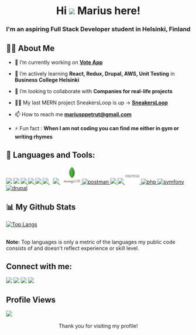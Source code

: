 

<h1 align="center">Hi <img src="https://raw.githubusercontent.com/MartinHeinz/MartinHeinz/master/wave.gif" width="30px"> Marius here!</h1>
<h3 align="center">I'm an aspiring Full Stack Developer student in Helsinki, Finland </h3>


## 🙋‍♂️ About Me

- 🔭 I’m currently working on **[Vote App](https://github.com/izaacyo/VOTE_APP)**

- 🌱 I’m actively learning **React, Redux, Drupal, AWS, Unit Testing** in **Business College Helsinki**

- 👯 I’m looking to collaborate with **Companies for real-life projects**

- 👨‍💻 My last MERN project SneakersLoop is up -> **[SneakersLoop](https://github.com/izaacyo?tab=repositories)**

- 📫 How to reach me **mariusppetrut@gmail.com**

- ⚡ Fun fact : **When I am not coding you can find me either in gym or writing rhymes**

## 🚀 Languages and Tools:

<p align="left"> 
    <a href="https://reactjs.org/" target="_blank"> <img src="https://img.icons8.com/color/48/000000/react-native.png"/></a>
    <a href="https://developer.mozilla.org/en-US/docs/Web/JavaScript" target="_blank"> <img src="https://img.icons8.com/color/48/000000/javascript.png"/></a> 
    <a href="https://www.w3.org/html/" target="_blank"> <img src="https://img.icons8.com/color/48/000000/html-5.png"/> </a> 
    <a href="https://www.w3schools.com/css/" target="_blank"> <img src="https://img.icons8.com/color/48/000000/css3.png"/> </a> 
    <a href="https://getbootstrap.com" target="_blank"> <img src="https://img.icons8.com/color/48/000000/bootstrap.png"/> </a> 
    <a style="padding-right:8px;" href="https://nodejs.org" target="_blank"> <img src="https://img.icons8.com/color/48/000000/nodejs.png"/> </a> 
    <a style="padding-right:8px;" href="https://www.mysql.com/" target="_blank"> <img src="https://img.icons8.com/fluent/50/000000/mysql-logo.png"/> </a>
    <a href="https://www.mongodb.com/" target="_blank"> <img src="https://raw.githubusercontent.com/devicons/devicon/master/icons/mongodb/mongodb-original-wordmark.svg" alt="mongodb" width="48" height="48"/> </a> 
    <a href="https://postman.com" target="_blank"> <img src="https://www.vectorlogo.zone/logos/getpostman/getpostman-icon.svg" alt="postman" width="45" height="45"/> </a>   
    <a href="https://git-scm.com/" target="_blank"> <img src="https://img.icons8.com/color/48/000000/git.png"/> </a> 
    <a href="https://redux.js.org" target="_blank"> <img src="https://img.icons8.com/color/48/000000/redux.png"/> </a>
    <a href="https://expressjs.com" target="_blank"> <img src="https://raw.githubusercontent.com/devicons/devicon/master/icons/express/express-original-wordmark.svg" alt="express" width="40" height="40"/> </a>
    <a href="https://www.php.net/" target="_blank"><img src="https://img.icons8.com/offices/30/000000/php-logo.png" alt="php" width="40" height="40"/> </a>
    <a href="https://symfony.com/" target="_blank"><img src="https://img.icons8.com/color/48/000000/symfony.png" alt="symfony" width="40" height="40"/> </a>
    <a href="https://www.drupal.org/" target="_blank"><img src="https://img.icons8.com/color/48/000000/drupal.png" alt="drupal" width="40" height="40"/> </a>
</p>

<!-- [![React Badge](https://img.shields.io/badge/-React-61DBFB?style=for-the-badge&labelColor=black&logo=react&logoColor=61DBFB)](#)  [![Javascript Badge](https://img.shields.io/badge/-Javascript-F0DB4F?style=for-the-badge&labelColor=black&logo=javascript&logoColor=F0DB4F)](#) [![Typescript Badge](https://img.shields.io/badge/-Typescript-007acc?style=for-the-badge&labelColor=black&logo=typescript&logoColor=007acc)](#) [![Nodejs Badge](https://img.shields.io/badge/-Nodejs-3C873A?style=for-the-badge&labelColor=black&logo=node.js&logoColor=3C873A)](#) [![GraphQL Badge](https://img.shields.io/badge/-GraphQl-e535ab?style=for-the-badge&labelColor=black&logo=node.js&logoColor=e535ab)](#) -->


## 📊 My Github Stats
  
<!--  <a href="https://github.com/izaacyo/github-readme-stats"><img alt="Marius's Github Stats" src="https://github-readme-stats.vercel.app/api?username=izaacyo&show_icons=true&count_private=true&theme=react&hide_border=true&bg_color=0D1117" /></a> 
   <p >
    <a href="https://github.com/izaacyo/github-readme-streak-stats">
        <img title="🔥 Get streak stats for your profile at git.io/streak-stats" alt="Marius's streak" src="https://github-readme-streak-stats.herokuapp.com/?user=izaacyo&theme=black-ice&hide_border=true&stroke=0000&background=060A0CD0"/>
    </a> 
</p>  --> 
[![Top Langs](https://github-readme-stats.vercel.app/api/top-langs/?username=izaacyo)](https://github.com/izaacyo/github-readme-stats)

  <br/>
  <b>Note:</b> Top languages is only a metric of the languages my public code consists of and doesn't reflect experience or skill level.
<!--
<a href="https://github.com/izaacyo/github-readme-activity-graph"><img alt="Izaacyo's Activity Graph" src="https://activity-graph.herokuapp.com/graph?username=izaacyo&bg_color=0D1117&color=5BCDEC&line=5BCDEC&point=FFFFFF&hide_border=true" /></a> -->


## Connect with me:
<p align="left">

<a href = "https://www.linkedin.com/in/popamariuspetrut/"><img src="https://img.icons8.com/fluent/48/000000/linkedin.png"/></a>
<a href = "https://www.instagram.com/mariuspetrut7/"><img src="https://img.icons8.com/fluent/48/000000/instagram-new.png"/></a>
<a href = "https://twitter.com/PopaMariusPetr1"><img src="https://img.icons8.com/fluent/48/000000/twitter.png"/></a>
<a href = "https://www.youtube.com/channel/UC8filURrnCTyx-_UNWBK0qw/featured"><img src="https://img.icons8.com/color/48/000000/youtube-play.png"/></a>

</p>

## Profile Views 
<a href="https://github.com/Meghna-DAS/github-profile-views-counter">
    <img src="https://komarev.com/ghpvc/?username=izaacyo">
</a>
<br/>
<p align="center"> Thank you for visiting my profile! </p>
